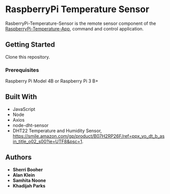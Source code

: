 # RaspberryPi Temperature Sensor

RasberryPi-Temperature-Sensor is the remote sensor component of the [RaspberryPi-Temperature-App](https://github.com/dijahp/RaspberryPi-Temperature-App), command and control application.

## Getting Started

Clone this repository.

### Prerequisites

Raspberry Pi Model 4B or Raspberry Pi 3 B+

## Built With

- JavaScript
- Node
- Axios
- node-dht-sensor
- DHT22 Temperature and Humidity Sensor, https://smile.amazon.com/gp/product/B07H2RP26F/ref=ppx_yo_dt_b_asin_title_o02_s00?ie=UTF8&psc=1.

## Authors

- **Sherri Booher**
- **Alan Klein**
- **Samhita Noone**
- **Khadijah Parks**
